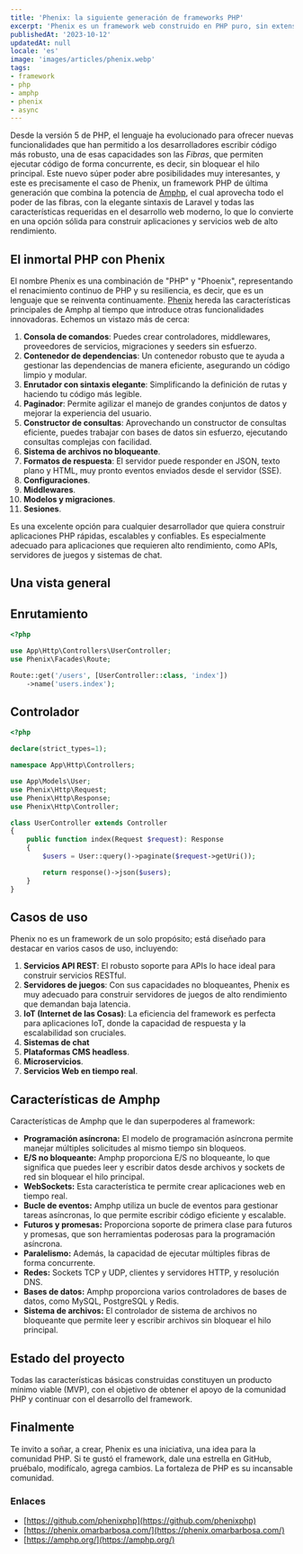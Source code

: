 ```yaml
---
title: 'Phenix: la siguiente generación de frameworks PHP'
excerpt: 'Phenix es un framework web construido en PHP puro, sin extensiones externas, basado en el ecosistema Amphp, que proporciona non-blocking IO, asincronismo y ejecución de código paralelo de forma nativa.'
publishedAt: '2023-10-12'
updatedAt: null
locale: 'es'
image: 'images/articles/phenix.webp'
tags:
- framework
- php
- amphp
- phenix
- async
---
```

Desde la versión 5 de PHP, el lenguaje ha evolucionado para ofrecer nuevas funcionalidades que han permitido a los desarrolladores escribir código más robusto, una de esas capacidades son las *Fibras*, que permiten ejecutar código de forma concurrente, es decir, sin bloquear el hilo principal. Este nuevo súper poder abre posibilidades muy interesantes, y este es precisamente el caso de Phenix, un framework PHP de última generación que combina la potencia de [Amphp](https://amphp.org/), el cual aprovecha todo el poder de las fibras, con la elegante sintaxis de Laravel y todas las características requeridas en el desarrollo web moderno, lo que lo convierte en una opción sólida para construir aplicaciones y servicios web de alto rendimiento.

## El inmortal PHP con Phenix

El nombre Phenix es una combinación de "PHP" y "Phoenix", representando el renacimiento continuo de PHP y su resiliencia, es decir, que es un lenguaje que se reinventa continuamente. [Phenix](https://phenix.omarbarbosa.com/) hereda las características principales de Amphp al tiempo que introduce otras funcionalidades innovadoras. Echemos un vistazo más de cerca:

1.  **Consola de comandos**: Puedes crear controladores, middlewares, proveedores de servicios, migraciones y seeders sin esfuerzo.
2.  **Contenedor de dependencias**: Un contenedor robusto que te ayuda a gestionar las dependencias de manera eficiente, asegurando un código limpio y modular.
3.  **Enrutador con sintaxis elegante**: Simplificando la definición de rutas y haciendo tu código más legible.
4.  **Paginador**: Permite agilizar el manejo de grandes conjuntos de datos y mejorar la experiencia del usuario.
5.  **Constructor de consultas**: Aprovechando un constructor de consultas eficiente, puedes trabajar con bases de datos sin esfuerzo, ejecutando consultas complejas con facilidad.
6.  **Sistema de archivos no bloqueante**.
7.  **Formatos de respuesta**: El servidor puede responder en JSON, texto plano y HTML, muy pronto eventos enviados desde el servidor (SSE).
8.  **Configuraciones**.
9.  **Middlewares**.
10. **Modelos y migraciones**.
11. **Sesiones**.

Es una excelente opción para cualquier desarrollador que quiera construir aplicaciones PHP rápidas, escalables y confiables. Es especialmente adecuado para aplicaciones que requieren alto rendimiento, como APIs, servidores de juegos y sistemas de chat.

## Una vista general

## Enrutamiento

```php
<?php

use App\Http\Controllers\UserController;
use Phenix\Facades\Route;

Route::get('/users', [UserController::class, 'index'])
    ->name('users.index');
```

## Controlador

```php
<?php

declare(strict_types=1);

namespace App\Http\Controllers;

use App\Models\User;
use Phenix\Http\Request;
use Phenix\Http\Response;
use Phenix\Http\Controller;

class UserController extends Controller
{
    public function index(Request $request): Response
    {
        $users = User::query()->paginate($request->getUri());

        return response()->json($users);
    }
}
```

## Casos de uso

Phenix no es un framework de un solo propósito; está diseñado para destacar en varios casos de uso, incluyendo:

1.  **Servicios API REST**: El robusto soporte para APIs lo hace ideal para construir servicios RESTful.
2.  **Servidores de juegos**: Con sus capacidades no bloqueantes, Phenix es muy adecuado para construir servidores de juegos de alto rendimiento que demandan baja latencia.
3.  **IoT (Internet de las Cosas)**: La eficiencia del framework es perfecta para aplicaciones IoT, donde la capacidad de respuesta y la escalabilidad son cruciales.
4.  **Sistemas de chat**
5.  **Plataformas CMS headless**.
6.  **Microservicios**.
7.  **Servicios Web en tiempo real**.

## Características de Amphp

Características de Amphp que le dan superpoderes al framework:

* **Programación asíncrona:** El modelo de programación asíncrona permite manejar múltiples solicitudes al mismo tiempo sin bloqueos.
* **E/S no bloqueante:** Amphp proporciona E/S no bloqueante, lo que significa que puedes leer y escribir datos desde archivos y sockets de red sin bloquear el hilo principal.
* **WebSockets:** Esta característica te permite crear aplicaciones web en tiempo real.
* **Bucle de eventos:** Amphp utiliza un bucle de eventos para gestionar tareas asíncronas, lo que permite escribir código eficiente y escalable.
* **Futuros y promesas:** Proporciona soporte de primera clase para futuros y promesas, que son herramientas poderosas para la programación asíncrona.
* **Paralelismo:** Además, la capacidad de ejecutar múltiples fibras de forma concurrente.
* **Redes:** Sockets TCP y UDP, clientes y servidores HTTP, y resolución DNS.
* **Bases de datos:** Amphp proporciona varios controladores de bases de datos, como MySQL, PostgreSQL y Redis.
* **Sistema de archivos:** El controlador de sistema de archivos no bloqueante que permite leer y escribir archivos sin bloquear el hilo principal.

## Estado del proyecto

Todas las características básicas construidas constituyen un producto mínimo viable (MVP), con el objetivo de obtener el apoyo de la comunidad PHP y continuar con el desarrollo del framework.

## Finalmente

Te invito a soñar, a crear, Phenix es una iniciativa, una idea para la comunidad PHP. Si te gustó el framework, dale una estrella en GitHub, pruébalo, modifícalo, agrega cambios. La fortaleza de PHP es su incansable comunidad.

### Enlaces

* [https://github.com/phenixphp](https://github.com/phenixphp)
* [https://phenix.omarbarbosa.com/](https://phenix.omarbarbosa.com/)
* [https://amphp.org/](https://amphp.org/)